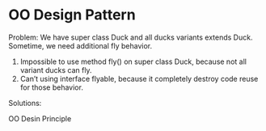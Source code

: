 # OO Design Pattern

Problem:
We have super class Duck and all ducks variants extends Duck.
Sometime, we need additional fly behavior.

1. Impossible to use method fly() on super class Duck, because not all variant ducks can fly.
2. Can’t using interface flyable, because it completely destroy code reuse for those behavior. 

Solutions:

OO Desin Principle
